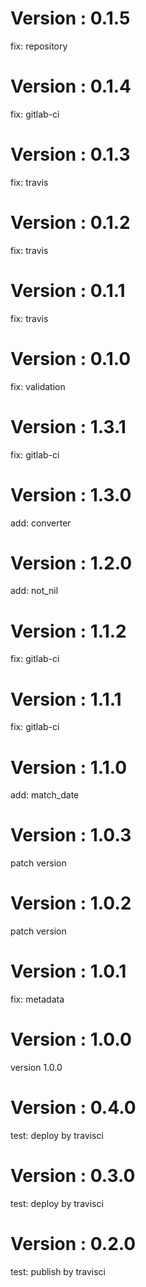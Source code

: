 # Version : 0.1.5

fix: repository

# Version : 0.1.4

fix: gitlab-ci

# Version : 0.1.3

fix: travis

# Version : 0.1.2

fix: travis

# Version : 0.1.1

fix: travis

# Version : 0.1.0

fix: validation

# Version : 1.3.1

fix: gitlab-ci

# Version : 1.3.0

add: converter

# Version : 1.2.0

add: not_nil

# Version : 1.1.2

fix: gitlab-ci

# Version : 1.1.1

fix: gitlab-ci

# Version : 1.1.0

add: match_date

# Version : 1.0.3

patch version

# Version : 1.0.2

patch version

# Version : 1.0.1

fix: metadata

# Version : 1.0.0

version 1.0.0

# Version : 0.4.0

test: deploy by travisci

# Version : 0.3.0

test: deploy by travisci

# Version : 0.2.0

test: publish by travisci

